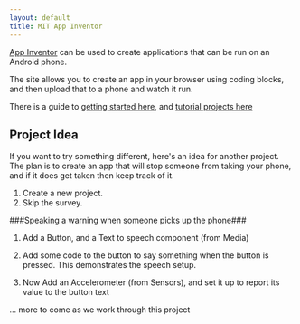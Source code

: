 ```yaml
---
layout: default
title: MIT App Inventor
---
```


[App Inventor](http://appinventor.mit.edu/explore/) can be used to create applications that can be run on an Android phone.

The site allows you to create an app in your browser using coding blocks, and then upload that to a phone and watch it run.

There is a guide to [getting started here](http://appinventor.mit.edu/explore/get-started.html), and [tutorial projects here](http://appinventor.mit.edu/explore/ai2/tutorials.html)

## Project Idea

If you want to try something different, here's an idea for another project. The plan is to create an app that will stop someone from taking your phone, and if it does get taken then keep track of it.

1. Create a new project.
2. Skip the survey.

###Speaking a warning when someone picks up the phone###
1. Add a Button, and a Text to speech component (from Media)
2. Add some code to the button to say something when the button is pressed. This demonstrates the speech setup.

4. Now Add an Accelerometer (from Sensors), and set it up to report its value to the button text

... more to come as we work through this project
